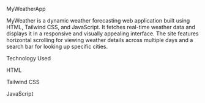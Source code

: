 MyWeatherApp

MyWeather is a dynamic weather forecasting web application built using HTML, Tailwind CSS, and JavaScript. It fetches real-time weather data and displays it in a responsive and visually appealing interface. The site features horizontal scrolling for viewing weather details across multiple days and a search bar for looking up specific cities.

Technology Used

HTML

Tailwind CSS

JavaScript

